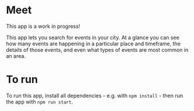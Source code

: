 # Meet

This app is a work in progress!

This app lets you search for events in your city. At a glance you can see how many events are happening in a particular place and timeframe, the details of those events, and even what types of events are most common in an area.

# To run

To run this app, install all dependencies - e.g. with `npm install` - then run the app with `npm run start`.